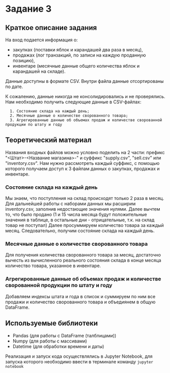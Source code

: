 Задание 3
==============
Краткое описание задания
-------------

На вход подается информация о:
- закупках (поставки яблок и карандашей два раза в месяц),
- продажах (лог транзакций, по записи на каждую проданную позицию),
- инвентаре (месячные данные общего количества яблок и карандашей на складе).
    
Данные доступны в формате CSV. Внутри файла данные отсортированы по дате.

К сожалению, данные никогда не консолидировались и не проверялись. Нам необходимо получить следующие данные в CSV-файлах:
    
      1. Состояние склада на каждый день;
      2. Месячные данные о количестве сворованного товара;
      3. Агрегированные данные об объемах продаж и количестве сворованной продукции по штату и году
  
Теоретический материал
----------------
Названия входных файлов можно условно поделить на 2 части: префикс "<Штат>-<Название магазина>-" 
и суффикс "supply.csv", "sell.csv" или "inventory.csv".
Нам нужно рассмотреть каждый суффикс, с помощью которого 
получаем доступ к 3 файлам данных о закупках, продажах и инвентаре.

### Состояние склада на каждый день

Мы знаем, что поступления на склад происходят только 2 раза в месяц. Для дальнейшей работы с наборами данных 
мы расширим inventory.csv, заполнив недостающие значения нулями. 
Далее вычтем то, что было продано (1 и 15 числа месяца будут положительные значения в таблице, 
в остальные дни - отрицательные, т.к. на склад товар не поступал) 
Далее просуммируем количество товара за каждый месяц. Следовательно, получим состояние склада на каждый день.



### Месячные данные о количестве сворованного товара

Для получения количества сворованного товара за месяц, достаточно вычесть из вычисленного реального состояния склада 
в конце месяца количество товара, указанное в инвентаре.

### Агрегированные данные об объемах продаж и количестве сворованной продукции по штату и году

Добавляем индексы штата и года в список и суммируем по ним все продажи и количество сворованного товара 
и объедиянем в общую DataFrame.

Используемые библиотеки
--------------------
- Pandas (для работы с DataFrame (талблицами))
- Numpy (для работы c массивами)
- Datetime (для обработки времени и даты)

Реализация и запуск кода осуществлялись в Jupyter Notebook, для запуска которого необходимо ввести в терминале команду
`jupyter notebook`

